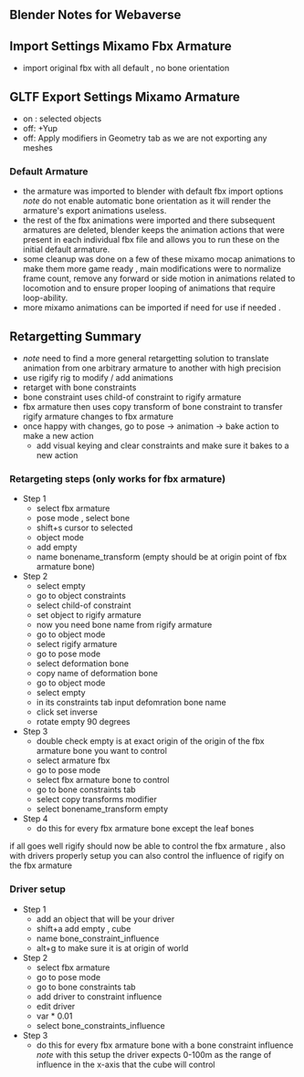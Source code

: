 ## Blender Notes for Webaverse

## Import Settings Mixamo Fbx Armature 
* import original fbx with all default , no bone orientation 

## GLTF Export Settings Mixamo Armature
  * on : selected objects 
  * off:  +Yup 
  * off: Apply modifiers in Geometry tab as we are not exporting any meshes

### Default Armature 
* the armature was imported to blender with default fbx import options *note* do not enable automatic bone orientation as it will render the armature's export animations useless.
* the rest of the fbx animations were imported and there subsequent armatures are deleted, blender keeps the animation actions that were present in each individual fbx file and allows you to run these on the initial default armature.
* some cleanup was done on a few of these mixamo mocap animations to make them more game ready , main modifications were to normalize frame count, remove any forward or side motion in animations related to locomotion and to ensure proper looping of animations that require loop-ability.
* more mixamo animations can be imported if need for use if needed .

## Retargetting Summary
* *note* need to find a more general retargetting solution to translate animation from one arbitrary armature to another with high precision
* use rigify rig to modify / add animations 
* retarget with bone constraints 
* bone constraint uses child-of constraint to rigify armature 
* fbx armature then uses copy transform of bone constraint to transfer rigify armature changes to fbx armature 
* once happy with changes, go to pose -> animation -> bake action to make a new action 
  * add visual keying and clear constraints and make sure it bakes to a new action

### Retargeting steps (only works for fbx armature)
* Step 1
  * select fbx armature 
  * pose mode , select bone 
  * shift+s cursor to selected 
  * object mode 
  * add empty 
  * name bonename_transform (empty should be at origin point of fbx armature bone)
* Step 2 
  * select empty 
  * go to object constraints
  * select child-of constraint
  * set object to rigify armature 
  * now you need bone name from rigify armature 
  * go to object mode
  * select rigify armature
  * go to pose mode
  * select deformation bone
  * copy name of deformation bone 
  * go to object mode
  * select empty
  * in its constraints tab input defomration bone name
  * click set inverse 
  * rotate empty 90 degrees
* Step 3 
  * double check empty is at exact origin of the origin of the fbx armature bone you want to control 
  * select armature fbx 
  * go to pose mode 
  * select fbx armature bone to control 
  * go to bone constraints tab 
  * select copy transforms modifier 
  * select bonename_transform empty
* Step 4 
  * do this for every fbx armature bone except the leaf bones

if all goes well rigify should now be able to control the fbx armature , also with drivers properly setup you can also control the influence of rigify on the fbx armature

### Driver setup

* Step 1 
  * add an object that will be your driver 
  * shift+a add empty , cube 
  * name bone_constraint_influence
  * alt+g to make sure it is at origin of world
* Step 2 
  * select fbx armature
  * go to pose mode 
  * go to bone constraints tab 
  * add driver to constraint influence 
  * edit driver
  * var * 0.01
  * select bone_constraints_influence
* Step 3 
  * do this for every fbx armature bone with a bone constraint influence 
*note* with this setup the driver expects 0-100m as the range of influence in the x-axis that the cube will control 

